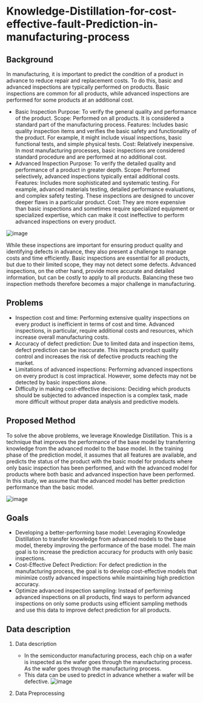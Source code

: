 # Knowledge-Distillation-for-cost-effective-fault-Prediction-in-manufacturing-process 

## Background
In manufacturing, it is important to predict the condition of a product in advance to reduce repair and replacement costs. To do this, basic and advanced inspections are typically performed on products. Basic inspections are common for all products, while advanced inspections are performed for some products at an additional cost.
- Basic Inspection
  Purpose: To verify the general quality and performance of the product.
  Scope: Performed on all products. It is considered a standard part of the manufacturing process.
  Features: Includes basic quality inspection items and verifies the basic safety and functionality of the product. For example, it might include visual inspections, basic functional tests, and simple physical tests.
  Cost: Relatively inexpensive. In most manufacturing processes, basic inspections are considered standard procedure and are performed at no additional cost.
- Advanced Inspection
  Purpose: To verify the detailed quality and performance of a product in greater depth.
  Scope: Performed selectively, advanced inspections typically entail additional costs.
  Features: Includes more sophisticated and systematic testing. For example, advanced materials testing, detailed performance evaluations, and complex safety testing. These inspections are designed to uncover deeper flaws in a particular product.
  Cost: They are more expensive than basic inspections and sometimes require specialized equipment or specialized expertise, which can make it cost ineffective to perform advanced inspections on every product.

![image](https://github.com/ShawnSon-hub/Knowledge-Distillation-for-cost-effective-fault-Prediction-in-manufacturing-process/assets/124177883/8ec0f1ee-8902-45b8-8e3e-dbf302bc5b60)

While these inspections are important for ensuring product quality and identifying defects in advance, they also present a challenge to manage costs and time efficiently. Basic inspections are essential for all products, but due to their limited scope, they may not detect some defects. Advanced inspections, on the other hand, provide more accurate and detailed information, but can be costly to apply to all products. Balancing these two inspection methods therefore becomes a major challenge in manufacturing.

## Problems
- Inspection cost and time: Performing extensive quality inspections on every product is inefficient in terms of cost and time. Advanced inspections, in particular, require additional costs and resources, which increase overall manufacturing costs.
- Accuracy of defect prediction: Due to limited data and inspection items, defect prediction can be inaccurate. This impacts product quality control and increases the risk of defective products reaching the market.
- Limitations of advanced inspections: Performing advanced inspections on every product is cost impractical. However, some defects may not be detected by basic inspections alone.
- Difficulty in making cost-effective decisions: Deciding which products should be subjected to advanced inspection is a complex task, made more difficult without proper data analysis and predictive models.

## Proposed Method
To solve the above problems, we leverage Knowledge Distillation. This is a technique that improves the performance of the base model by transferring knowledge from the advanced model to the base model. In the training phase of the prediction model, it assumes that all features are available, and predicts the status of the product with the basic model for products where only basic inspection has been performed, and with the advanced model for products where both basic and advanced inspection have been performed. In this study, we assume that the advanced model has better prediction performance than the basic model.

![image](https://github.com/ShawnSon-hub/Knowledge-Distillation-for-cost-effective-fault-Prediction-in-manufacturing-process/assets/124177883/46818e9f-d5bf-4f6f-9c9e-51091dd778ea)


## Goals
- Developing a better-performing base model: Leveraging Knowledge Distillation to transfer knowledge from advanced models to the base model, thereby improving the performance of the base model. The main goal is to increase the prediction accuracy for products with only basic inspections.
- Cost-Effective Defect Prediction: For defect prediction in the manufacturing process, the goal is to develop cost-effective models that minimize costly advanced inspections while maintaining high prediction accuracy.
- Optimize advanced inspection sampling: Instead of performing advanced inspections on all products, find ways to perform advanced inspections on only some products using efficient sampling methods and use this data to improve defect prediction for all products.

## Data description
1. Data description
   - In the semiconductor manufacturing process, each chip on a wafer is inspected as the wafer goes through the manufacturing process. As the wafer goes through the manufacturing process.
   - This data can be used to predict in advance whether a wafer will be defective.
     ![image](https://github.com/ShawnSon-hub/Knowledge-Distillation-for-cost-effective-fault-Prediction-in-manufacturing-process/assets/124177883/78f9db95-a31f-46fe-a0bb-6c7bff16b1af)

3. Data Preprocessing

## 


